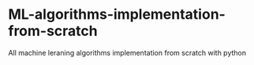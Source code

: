 # ML-algorithms-implementation-from-scratch
All machine leraning algorithms implementation from scratch with python 


